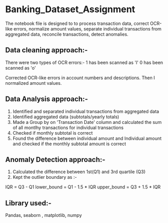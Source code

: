# Banking_Dataset_Assignment

The notebook file is designed to to process transaction data, correct OCR-like errors, normalize amount values, separate individual transactions from aggregated data, reconcile transactions, detect anomalies.

## Data cleaning approach:-

There were two types of OCR errors:-
1 has been scanned as 'l'
0 has been scanned as 'o'

Corrected OCR-like errors in account numbers and descriptions. Then I normalized amount values.

## Data Analysis approach:-

1. Identified and separated individual transactions from aggregated data
2. Identified aggregated data (subtotals/yearly totals)
3. Made a Group by on 'Transaction Date' column and calculated the sum of all montlhy transactions for individual transactions
4. Checked if monthly subtotal is correct
5. Found the difference between individual amount and Individual amount and checked if the monthly subtotal amount is correct

## Anomaly Detection approach:-

1. Calculated the difference between 1st(Q1) and 3rd quartile (Q3)
2. Kept the outlier boundary as :-

IQR = Q3 - Q1
lower_bound = Q1 - 1.5 * IQR
upper_bound = Q3 + 1.5 * IQR

## Library used:- 
Pandas, seaborn , matplotlib, numpy


